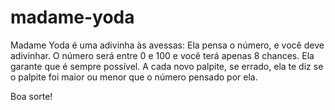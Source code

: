 # madame-yoda

Madame Yoda é uma adivinha às avessas: Ela pensa o número, e você deve adivinhar.
O número será entre 0 e 100 e você terá apenas 8 chances. Ela garante que é sempre possível. 
A cada novo palpite, se errado, ela te diz se o palpite foi maior ou menor que o número pensado por ela. 

Boa sorte!


